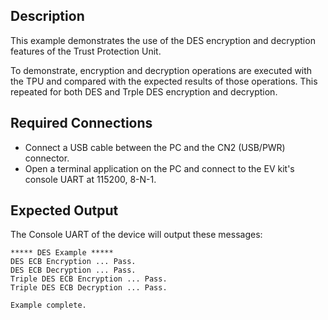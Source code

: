## Description

This example demonstrates the use of the DES encryption and decryption features of the Trust Protection Unit. 

To demonstrate, encryption and decryption operations are executed with the TPU and compared with the expected results of those operations. This repeated for both DES and Trple DES encryption and decryption.

## Required Connections

-   Connect a USB cable between the PC and the CN2 (USB/PWR) connector.
-   Open a terminal application on the PC and connect to the EV kit's console UART at 115200, 8-N-1.

## Expected Output

The Console UART of the device will output these messages:

```
***** DES Example *****
DES ECB Encryption ... Pass.
DES ECB Decryption ... Pass.
Triple DES ECB Encryption ... Pass.
Triple DES ECB Decryption ... Pass.

Example complete.
```
